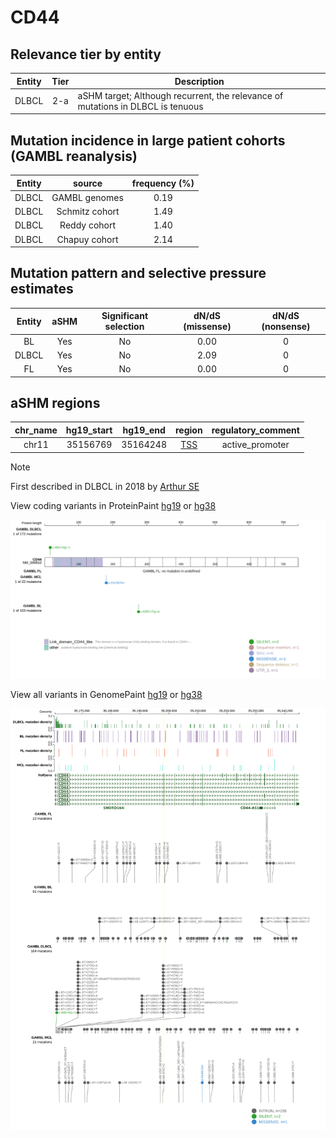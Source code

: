 # CD44

## Relevance tier by entity

|Entity|Tier|Description                              |
|:------:|:----:|-----------------------------------------|
|DLBCL |2-a | aSHM target; Although recurrent, the relevance of mutations in DLBCL is tenuous |

## Mutation incidence in large patient cohorts (GAMBL reanalysis)

|Entity|source        |frequency (%)|
|:------:|:--------------:|:-------------:|
|DLBCL |GAMBL genomes |0.19         |
|DLBCL |Schmitz cohort|1.49         |
|DLBCL |Reddy cohort  |1.40         |
|DLBCL |Chapuy cohort |2.14         |

## Mutation pattern and selective pressure estimates

|Entity|aSHM|Significant selection|dN/dS (missense)|dN/dS (nonsense)|
|:------:|:----:|:---------------------:|:----------------:|:----------------:|
|BL    |Yes |No                   |0.00            |0               |
|DLBCL |Yes |No                   |2.09            |0               |
|FL    |Yes |No                   |0.00            |0               |

## aSHM regions

|chr_name|hg19_start|hg19_end|region                                                                                    |regulatory_comment|
|:--------:|:----------:|:--------:|:------------------------------------------------------------------------------------------:|:------------------:|
|chr11   |35156769  |35164248|[TSS](https://genome.ucsc.edu/s/rdmorin/GAMBL%20hg19?position=chr11%3A35156769%2D35164248)|active_promoter   |

> [!NOTE]
> First described in DLBCL in 2018 by [Arthur SE](https://pubmed.ncbi.nlm.nih.gov/30275490)


View coding variants in ProteinPaint [hg19](https://morinlab.github.io/LLMPP/GAMBL/CD44_protein.html)  or [hg38](https://morinlab.github.io/LLMPP/GAMBL/CD44_protein_hg38.html)

![image](images/proteinpaint/CD44_NM_000610.svg)

View all variants in GenomePaint [hg19](https://morinlab.github.io/LLMPP/GAMBL/CD44.html)  or [hg38](https://morinlab.github.io/LLMPP/GAMBL/CD44_hg38.html)

![image](images/proteinpaint/CD44.svg)
